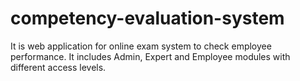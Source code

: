 # competency-evaluation-system
It is web application for online exam system to check employee performance. It includes Admin, Expert and Employee modules with different access levels.
